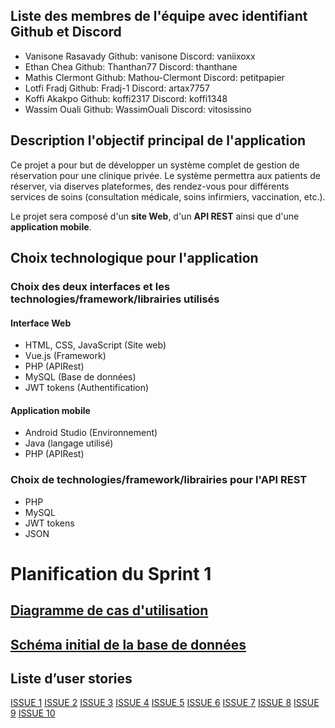 ## Liste des membres de l'équipe avec identifiant Github et Discord
- Vanisone Rasavady Github: vanisone Discord: vaniixoxx
- Ethan Chea Github: Thanthan77 Discord: thanthane
- Mathis Clermont Github: Mathou-Clermont Discord: petitpapier
- Lotfi Fradj Github: Fradj-1 Discord: artax7757
- Koffi Akakpo Github: koffi2317 Discord: koffi1348
- Wassim Ouali Github: WassimOuali Discord: vitosissino

## Description l'objectif principal de l'application
Ce projet a pour but de développer un système complet de gestion de réservation pour une clinique privée.
Le système permettra aux patients de réserver, via diserves plateformes, des rendez-vous pour différents services de soins (consultation médicale, soins infirmiers, vaccination, etc.).

Le projet sera composé d'un **site Web**, d'un **API REST** ainsi que d'une **application mobile**.

## Choix technologique pour l'application

### Choix des deux interfaces et les technologies/framework/librairies utilisés
#### Interface Web
- HTML, CSS, JavaScript (Site web)
- Vue.js (Framework)
- PHP (APIRest)
- MySQL (Base de données)
- JWT tokens (Authentification)

#### Application mobile
- Android Studio (Environnement)
- Java (langage utilisé)
- PHP (APIRest)

### Choix de technologies/framework/librairies pour l'API REST
- PHP
- MySQL
- JWT tokens
- JSON

# Planification du Sprint 1 

## [Diagramme de cas d'utilisation](https://github.com/Thanthan77/TCH099_PROJET/blob/main/diagramme.png)


## [Schéma initial de la base de données](https://github.com/Thanthan77/TCH099_PROJET/blob/main/basedonneestch099.png)

## Liste d’user stories
[ISSUE 1](https://github.com/Thanthan77/TCH099_PROJET/issues/1)
[ISSUE 2](https://github.com/Thanthan77/TCH099_PROJET/issues/2)
[ISSUE 3](https://github.com/Thanthan77/TCH099_PROJET/issues/2)
[ISSUE 4](https://github.com/Thanthan77/TCH099_PROJET/issues/7)
[ISSUE 5](https://github.com/Thanthan77/TCH099_PROJET/issues/11)
[ISSUE 6](https://github.com/Thanthan77/TCH099_PROJET/issues/4)
[ISSUE 7](https://github.com/Thanthan77/TCH099_PROJET/issues/6)
[ISSUE 8](https://github.com/Thanthan77/TCH099_PROJET/issues/8)
[ISSUE 9](https://github.com/Thanthan77/TCH099_PROJET/issues/10)
[ISSUE 10](https://github.com/Thanthan77/TCH099_PROJET/issues/12)
